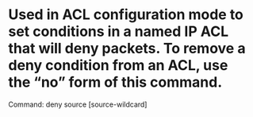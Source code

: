 # Used in ACL configuration mode to set conditions in a named IP ACL that will deny packets. To remove a deny condition from an ACL, use the “no” form of this command.

Command: deny source [source-wildcard]